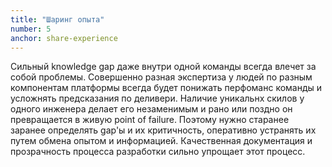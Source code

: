 ```yaml
---
title: "Шаринг опыта"
number: 5
anchor: share-experience
---
```


Сильный knowledge gap даже внутри одной команды всегда влечет за собой проблемы. Совершенно разная экспертиза у людей 
по разным компонентам платформы всегда будет понижать перфоманс команды и усложнять предсказания по деливери. Наличие 
уникальнх скилов у одного инженера делает его незаменимым и рано или поздно он превращается в живую point of failure. 
Поэтому нужно старанее заранее определять gap'ы и их критичность, оперативно устранять их путем обмена опытом 
и информацией. Качественная документация и прозрачность процесса разработки сильно упрощает этот процесс.